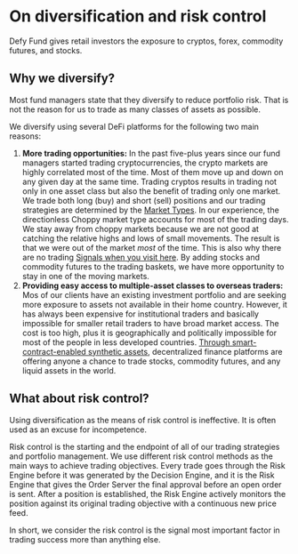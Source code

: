 # On diversification and risk control

Defy Fund gives retail investors the exposure to cryptos, forex, commodity futures, and stocks.

## Why we diversify?

Most fund managers state that they diversify to reduce portfolio risk. That is not the reason for us to trade as many classes of assets as possible. 

We diversify using several DeFi platforms for the following two main reasons:

1. **More trading opportunities:** In the past five-plus years since our fund managers started trading cryptocurrencies, the crypto markets are highly correlated most of the time. Most of them move up and down on any given day at the same time. Trading cryptos results in trading not only in one asset class but also the benefit of trading only one market. We trade both long \(buy\) and short \(sell\) positions and our trading strategies are determined by the [Market Types](https://docs.iob.fi/getting-started/faq#why-are-the-iob-market-types). In our experience, the directionless Choppy market type accounts for most of the trading days. We stay away from choppy markets because we are not good at catching the relative highs and lows of small movements. The result is that we were out of the market _most_ of the time. This is also why there are no trading [Signals when you visit here](https://iob.fund/signals/more). By adding stocks and commodity futures to the trading baskets, we have more opportunity to stay in one of the moving markets.    
2. **Providing easy access to multiple-asset classes to overseas traders:** Mos of our clients have an existing investment portfolio and are seeking more exposure to assets not available in their home country. However, it has always been expensive for institutional traders and basically impossible for smaller retail traders to have broad market access. The cost is too high, plus it is geographically and politically impossible for most of the people in less developed countries. [Through smart-contract-enabled synthetic assets](https://docs.iob.fi/getting-started/faq#what-is-defy-fund), decentralized finance platforms are offering anyone a chance to trade stocks, commodity futures, and any liquid assets in the world. 

## What about risk control?

Using diversification as the means of risk control is ineffective. It is often used as an excuse for incompetence. 

Risk control is the starting and the endpoint of all of our trading strategies and portfolio management. We use different risk control methods as the main ways to achieve trading objectives. Every trade goes through the Risk Engine before it was generated by the Decision Engine, and it is the Risk Engine that gives the Order Server the final approval before an open order is sent. After a position is established, the Risk Engine actively monitors the position against its original trading objective with a continuous new price feed.

In short, we consider the risk control is the signal most important factor in trading success more than anything else.

 

